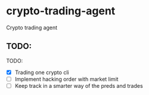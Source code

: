 # crypto-trading-agent
Crypto trading agent

## TODO:
TODO:
- [X] Trading one crypto cli
- [ ] Implement hacking order with market limit
- [ ] Keep track in a smarter way of the preds and trades
